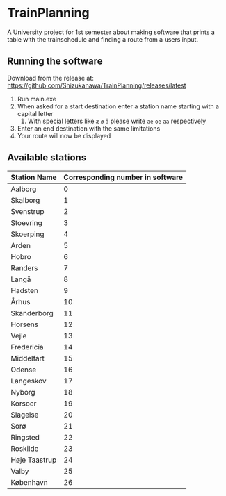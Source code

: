# TrainPlanning

A University project for 1st semester about making software that prints a table with the trainschedule and finding a route from a users input.

## Running the software
Download from the release at: https://github.com/Shizukanawa/TrainPlanning/releases/latest
1. Run main.exe
2. When asked for a start destination enter a station name starting with a capital letter
    1. With special letters like `æ` `ø` `å` please write `ae` `oe` `aa` respectively
3. Enter an end destination with the same limitations
4. Your route will now be displayed

## Available stations
| Station Name  | Corresponding number in software |
| --------------| -- |
| Aalborg       | 0  |
| Skalborg      | 1  |
| Svenstrup     | 2  |
| Stoevring     | 3  |
| Skoerping     | 4  |
| Arden         | 5  |
| Hobro         | 6  |
| Randers       | 7  |
| Langå         | 8  |
| Hadsten       | 9  |
| Århus         | 10 |
| Skanderborg   | 11 |
| Horsens       | 12 |
| Vejle         | 13 |
| Fredericia    | 14 |
| Middelfart    | 15 |
| Odense        | 16 |
| Langeskov     | 17 |
| Nyborg        | 18 |
| Korsoer       | 19 |
| Slagelse      | 20 |
| Sorø          | 21 |
| Ringsted      | 22 |
| Roskilde      | 23 |
| Høje Taastrup | 24 |
| Valby         | 25 |
| København     | 26 |
